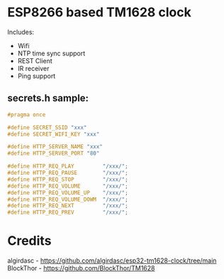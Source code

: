 # ESP8266 based TM1628 clock

Includes:
- Wifi
- NTP time sync support
- REST Client
- IR receiver
- Ping support

## secrets.h sample:
```C++
#pragma once

#define SECRET_SSID "xxx"
#define SECRET_WIFI_KEY "xxx"

#define HTTP_SERVER_NAME "xxx"
#define HTTP_SERVER_PORT "80"

#define HTTP_REQ_PLAY         "/xxx/";
#define HTTP_REQ_PAUSE        "/xxx/";
#define HTTP_REQ_STOP         "/xxx/";
#define HTTP_REQ_VOLUME       "/xxx/";
#define HTTP_REQ_VOLUME_UP    "/xxx/";
#define HTTP_REQ_VOLUME_DOWM  "/xxx/";
#define HTTP_REQ_NEXT         "/xxx/";
#define HTTP_REQ_PREV         "/xxx/";
```

# Credits
algirdasc - https://github.com/algirdasc/esp32-tm1628-clock/tree/main
BlockThor - https://github.com/BlockThor/TM1628
